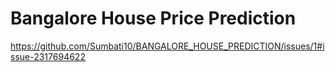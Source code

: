 # Bangalore House Price Prediction
https://github.com/Sumbati10/BANGALORE_HOUSE_PREDICTION/issues/1#issue-2317694622
